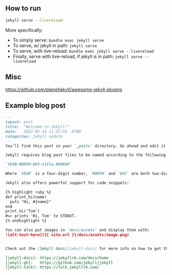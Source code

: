 ## How to run

```sh
jekyll serve --livereload
```

More specifically:

- To simply serve: `bundle exec jekyll serve`
- To serve, w/ jekyll in path: `jekyll serve`
- To serve, with live-reload: `bundle exec jekyll serve --livereload`
- Finally, serve with live-reload, if jekyll is in path: `jekyll serve --livereload`

## Misc

<https://github.com/planetjekyll/awesome-jekyll-plugins>

## Example blog post

```markdown
---
layout: post
title:  "Welcome to Jekyll!"
date:   2022-05-14 11:37:55 -0700
categories: jekyll update
---
You’ll find this post in your `_posts` directory. Go ahead and edit it and re-build the site to see your changes. You can rebuild the site in many different ways, but the most common way is to run `jekyll serve`, which launches a web server and auto-regenerates your site when a file is updated.

Jekyll requires blog post files to be named according to the following format:

`YEAR-MONTH-DAY-title.MARKUP`

Where `YEAR` is a four-digit number, `MONTH` and `DAY` are both two-digit numbers, and `MARKUP` is the file extension representing the format used in the file. After that, include the necessary front matter. Take a look at the source for this post to get an idea about how it works.

Jekyll also offers powerful support for code snippets:

{% highlight ruby %}
def print_hi(name)
  puts "Hi, #{name}"
end
print_hi('Tom')
#=> prints 'Hi, Tom' to STDOUT.
{% endhighlight %}

You can also put images in `docs/assets` and display them with:
![alt-text-here]({{ site.url }}/docs/assets/image.png)


Check out the [Jekyll docs][jekyll-docs] for more info on how to get the most out of Jekyll. File all bugs/feature requests at [Jekyll’s GitHub repo][jekyll-gh]. If you have questions, you can ask them on [Jekyll Talk][jekyll-talk].

[jekyll-docs]: https://jekyllrb.com/docs/home
[jekyll-gh]:   https://github.com/jekyll/jekyll
[jekyll-talk]: https://talk.jekyllrb.com/
```
